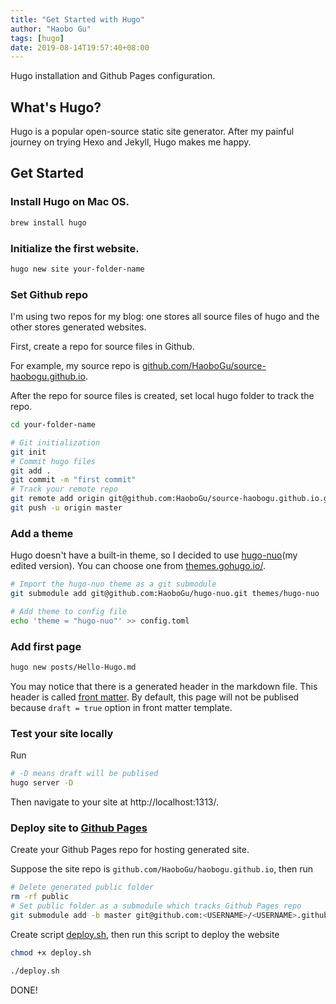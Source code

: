 ```yaml
---
title: "Get Started with Hugo"
author: "Haobo Gu"
tags: [hugo]
date: 2019-08-14T19:57:40+08:00
---
```


Hugo installation and Github Pages configuration.

<!--more-->

## What's Hugo?

Hugo is a popular open-source static site generator. After my painful journey on trying Hexo and Jekyll, Hugo makes me happy.

## Get Started

### Install Hugo on Mac OS.

   ```sh
   brew install hugo
   ```

### Initialize the first website.

   ```sh
   hugo new site your-folder-name
   ```

### Set Github repo

   I'm using two repos for my blog: one stores all source files of hugo and the other stores generated websites.

   First, create a repo for source files in Github. 

   For example, my source repo is [github.com/HaoboGu/source-haobogu.github.io](https://github.com/HaoboGu/source-haobogu.github.io).

   After the repo for source files is created, set local hugo folder to track the repo.

   ```sh
   cd your-folder-name
   
   # Git initialization
   git init
   # Commit hugo files
   git add .
   git commit -m "first commit"
   # Track your remote repo
   git remote add origin git@github.com:HaoboGu/source-haobogu.github.io.git
   git push -u origin master
   ```

### Add a theme

   Hugo doesn't have a built-in theme, so I decided to use [hugo-nuo](https://github.com/HaoboGu/hugo-nuo)(my edited version). You can choose one from [themes.gohugo.io/](https://themes.gohugo.io/).

   ```sh
   # Import the hugo-nuo theme as a git submodule
   git submodule add git@github.com:HaoboGu/hugo-nuo.git themes/hugo-nuo
   
   # Add theme to config file
   echo 'theme = "hugo-nuo"' >> config.toml
   ```

### Add first page

   ```sh
   hugo new posts/Hello-Hugo.md
   ```

   You may notice that there is a generated header in the markdown file. This header is called [front matter](https://gohugo.io/content-management/front-matter/). By default, this page will not be publised because `draft = true` option in front matter template.

### Test your site locally

   Run

   ```sh
   # -D means draft will be publised
   hugo server -D
   ```

   Then navigate to your site at http://localhost:1313/.

### Deploy site to [Github Pages](https://help.github.com/articles/what-is-github-pages/)

   Create your Github Pages repo for hosting generated site.

   Suppose the site repo is `github.com/HaoboGu/haobogu.github.io`, then run 

   ```sh
   # Delete generated public folder
   rm -rf public 
   # Set public folder as a submodule which tracks Github Pages repo
   git submodule add -b master git@github.com:<USERNAME>/<USERNAME>.github.io.git public
   ```

   Create script [deploy.sh](https://github.com/HaoboGu/source-haobogu.github.io/blob/master/deploy.sh), then run this script to deploy the website

   ```sh
   chmod +x deploy.sh
   
   ./deploy.sh
   ```

   DONE!

